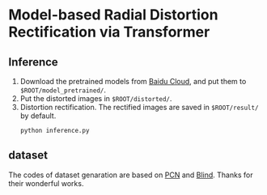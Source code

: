 # Model-based Radial Distortion Rectification via Transformer


## Inference 
1. Download the pretrained models from [Baidu Cloud](), and put them to `$ROOT/model_pretrained/`.
2. Put the distorted images in `$ROOT/distorted/`.
3. Distortion rectification. The rectified images are saved in `$ROOT/result/` by default.
    ```
    python inference.py
    ```

## dataset
The codes of dataset genaration are based on [PCN](https://github.com/uof1745-cmd/PCN) and [Blind](https://github.com/xiaoyu258/GeoProj). Thanks for their wonderful works.
